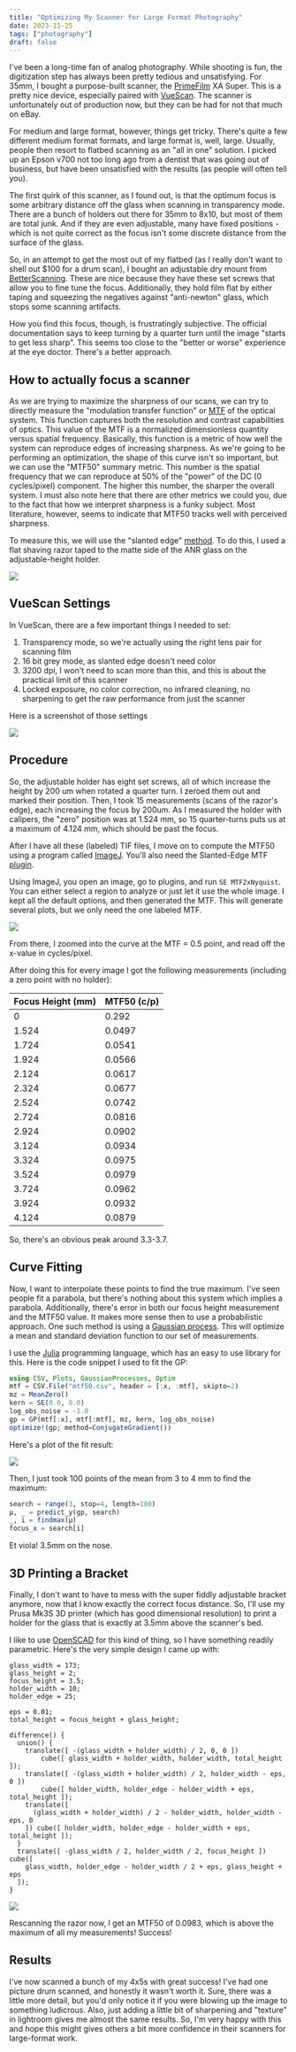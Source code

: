 ```yaml
---
title: "Optimizing My Scanner for Large Format Photography"
date: 2023-11-25
tags: ["photography"]
draft: false
---
```


I've been a long-time fan of analog photography. While shooting is fun, the digitization step has always been pretty tedious and unsatisfying. For 35mm, I bought a purpose-built scanner, the [PrimeFilm](https://www.scanace.com/product/film-scanners) XA Super. This is a pretty nice device, especially paired with [VueScan](https://www.hamrick.com/). The scanner is unfortunately out of production now, but they can be had for not that much on eBay.

For medium and large format, however, things get tricky. There's quite a few different medium format formats, and large format is, well, large. Usually, people then resort to flatbed scanning as an "all in one" solution. I picked up an Epson v700 not too long ago from a dentist that was going out of business, but have been unsatisfied with the results (as people will often tell you). 

The first quirk of this scanner, as I found out, is that the optimum focus is some arbitrary distance off the glass when scanning in transparency mode. There are a bunch of holders out there for 35mm to 8x10, but most of them are total junk. And if they are even adjustable, many have fixed positions - which is not quite correct as the focus isn't some discrete distance from the surface of the glass.

So, in an attempt to get the most out of my flatbed (as I really don't want to shell out $100 for a drum scan), I bought an adjustable dry mount from [BetterScanning](http://www.betterscanning.com/). These are nice because they have these set screws that allow you to fine tune the focus. Additionally, they hold film flat by either taping and squeezing the negatives against "anti-newton" glass, which stops some scanning artifacts.

How you find this focus, though, is frustratingly subjective. The official documentation says to keep turning by a quarter turn until the image "starts to get less sharp". This seems too close to the "better or worse" experience at the eye doctor. There's a better approach.

## How to actually focus a scanner

As we are trying to maximize the sharpness of our scans, we can try to directly measure the "modulation transfer function" or [MTF](https://www.edmundoptics.com/knowledge-center/application-notes/optics/introduction-to-modulation-transfer-function/) of the optical system. This function captures both the resolution and contrast capabilities of optics. This value of the MTF is a normalized dimensionless quantity versus spatial frequency. Basically, this function is a metric of how well the system can reproduce edges of increasing sharpness. As we're going to be performing an optimization, the shape of this curve isn't so important, but we can use the "MTF50" summary metric. This number is the spatial frequency that we can reproduce at 50% of the "power" of the DC (0 cycles/pixel) component. The higher this number, the sharper the overall system. I must also note here that there are other metrics we could you, due to the fact that how we interpret sharpness is a funky subject. Most literature, however, seems to indicate that MTF50 tracks well with perceived sharpness.

To measure this, we will use the "slanted edge" [method](https://www.imatest.com/wp-content/uploads/2015/02/Slanted-Edge_MTF_Stability_Repeatability.pdf). To do this, I used a flat shaving razor taped to the matte side of the ANR glass on the adjustable-height holder.

![](/assets/razor.jpg)

## VueScan Settings

In VueScan, there are a few important things I needed to set:

1. Transparency mode, so we're actually using the right lens pair for scanning film
2. 16 bit grey mode, as slanted edge doesn't need color
3. 3200 dpi, I won't need to scan more than this, and this is about the practical limit of this scanner
4. Locked exposure, no color correction, no infrared cleaning, no sharpening to get the raw performance from just the scanner

Here is a screenshot of those settings

![](/assets/scan_setup.png)

## Procedure

So, the adjustable holder has eight set screws, all of which increase the height by 200 um when rotated a quarter turn. I zeroed them out and marked their position. Then, I took 15 measurements (scans of the razor's edge), each increasing the focus by 200um. As I measured the holder with calipers, the "zero" position was at 1.524 mm, so 15 quarter-turns puts us at a maximum of 4.124 mm, which should be past the focus. 

After I have all these (labeled) TIF files, I move on to compute the MTF50 using a program called [ImageJ](https://imagej.net/ij/). You'll also need the Slanted-Edge MTF [plugin](https://imagej.net/ij/ij/plugins/se-mtf/index.html).

Using ImageJ, you open an image, go to plugins, and run `SE MTF2xNyquist`. You can either select a region to analyze or just let it use the whole image. I kept all the default options, and then generated the MTF. This will generate several plots, but we only need the one labeled MTF.

![](/assets/MTF.png)

From there, I zoomed into the curve at the MTF = 0.5 point, and read off the x-value in cycles/pixel. 

After doing this for every image I got the following measurements (including a zero point with no holder):

| Focus Height (mm) | MTF50 (c/p) |
|-------------------|-------------|
| 0                 | 0.292       |
| 1.524             | 0.0497      |
| 1.724             | 0.0541      |
| 1.924             | 0.0566      |
| 2.124             | 0.0617      |
| 2.324             | 0.0677      |
| 2.524             | 0.0742      |
| 2.724             | 0.0816      |
| 2.924             | 0.0902      |
| 3.124             | 0.0934      |
| 3.324             | 0.0975      |
| 3.524             | 0.0979      |
| 3.724             | 0.0962      |
| 3.924             | 0.0932      |
| 4.124             | 0.0879      |

So, there's an obvious peak around 3.3-3.7.

## Curve Fitting

Now, I want to interpolate these points to find the true maximum. I've seen people fit a parabola, but there's nothing about this system which implies a parabola. Additionally, there's error in both our focus height measurement and the MTF50 value. It makes more sense then to use a probabilistic approach. One such method is using a [Gaussian process](https://en.wikipedia.org/wiki/Gaussian_process). This will optimize a mean and standard deviation function to our set of measurements.

I use the [Julia](https://julialang.org/) programming language, which has an easy to use library for this. Here is the code snippet I used to fit the GP:

```julia
using CSV, Plots, GaussianProcesses, Optim
mtf = CSV.File("mtf50.csv", header = [:x, :mtf], skipto=2)
mz = MeanZero()
kern = SE(0.0, 0.0)
log_obs_noise = -1.0
gp = GP(mtf[:x], mtf[:mtf], mz, kern, log_obs_noise)
optimize!(gp; method=ConjugateGradient())
```

Here's a plot of the fit result:

![](/assets/mtf_fit.png)

Then, I just took 100 points of the mean from 3 to 4 mm to find the maximum:

```julia
search = range(3, stop=4, length=100)
μ, _ = predict_y(gp, search)
_, i = findmax(μ)
focus_x = search[i]
```

Et viola! 3.5mm on the nose.

## 3D Printing a Bracket

Finally, I don't want to have to mess with the super fiddly adjustable bracket anymore, now that I know exactly the correct focus distance. So, I'll use my Prusa Mk3S 3D printer (which has good dimensional resolution) to print a holder for the glass that is exactly at 3.5mm above the scanner's bed.

I like to use [OpenSCAD](https://openscad.org/) for this kind of thing, so I have something readily parametric. Here's the very simple design I came up with:

```scad
glass_width = 173;
glass_height = 2;
focus_height = 3.5;
holder_width = 10;
holder_edge = 25;

eps = 0.01;
total_height = focus_height + glass_height;

difference() {
  union() {
    translate([ -(glass_width + holder_width) / 2, 0, 0 ])
        cube([ glass_width + holder_width, holder_width, total_height ]);
    translate([ -(glass_width + holder_width) / 2, holder_width - eps, 0 ])
        cube([ holder_width, holder_edge - holder_width + eps, total_height ]);
    translate([
      (glass_width + holder_width) / 2 - holder_width, holder_width - eps, 0
    ]) cube([ holder_width, holder_edge - holder_width + eps, total_height ]);
  }
  translate([ -glass_width / 2, holder_width / 2, focus_height ]) cube([
    glass_width, holder_edge - holder_width / 2 + eps, glass_height + eps
  ]);
}
```

![](/assets/scad_bracket.png)

Rescanning the razor now, I get an MTF50 of 0.0983, which is above the maximum of all my measurements! Success!

## Results

I've now scanned a bunch of my 4x5s with great success! I've had one picture drum scanned, and honestly it wasn't worth it. Sure, there was a little more detail, but you'd only notice it if you were blowing up the image to something ludicrous. Also, just adding a little bit of sharpening and "texture" in lightroom gives me almost the same results. So, I'm very happy with this and hope this might gives others a bit more confidence in their scanners for large-format work.
